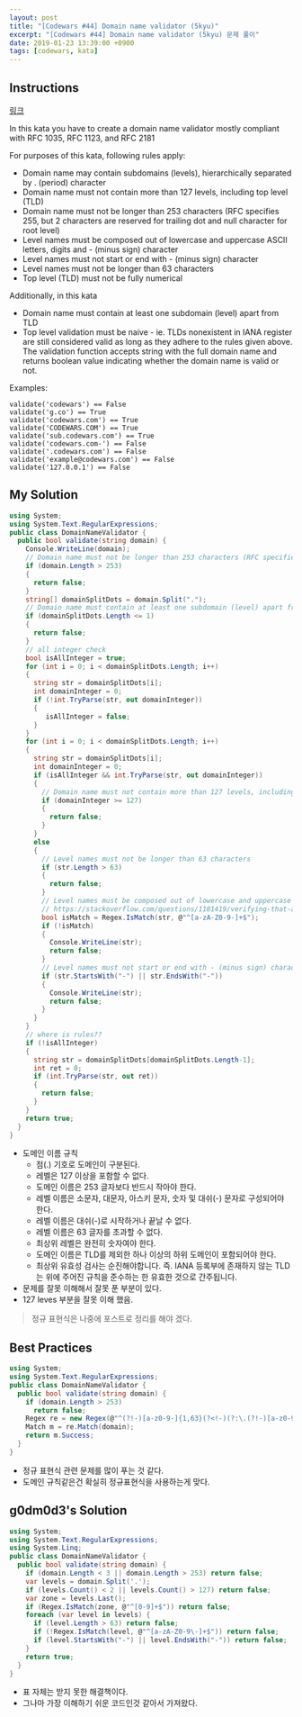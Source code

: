 ```yaml
---
layout: post
title: "[Codewars #44] Domain name validator (5kyu)"
excerpt: "[Codewars #44] Domain name validator (5kyu) 문제 풀이"
date: 2019-01-23 13:39:00 +0900
tags: [codewars, kata]
---
```


## Instructions

[링크](https://www.codewars.com/kata/5893933e1a88084be10001a3/train/csharp)

In this kata you have to create a domain name validator mostly compliant with RFC 1035, RFC 1123, and RFC 2181

For purposes of this kata, following rules apply:

- Domain name may contain subdomains (levels), hierarchically separated by . (period) character
- Domain name must not contain more than 127 levels, including top level (TLD)
- Domain name must not be longer than 253 characters (RFC specifies 255, but 2 characters are reserved for trailing dot and null character for root level)
- Level names must be composed out of lowercase and uppercase ASCII letters, digits and - (minus sign) character
- Level names must not start or end with - (minus sign) character
- Level names must not be longer than 63 characters
- Top level (TLD) must not be fully numerical

Additionally, in this kata

- Domain name must contain at least one subdomain (level) apart from TLD
- Top level validation must be naive - ie. TLDs nonexistent in IANA register are still considered valid as long as they adhere to the rules given above.
The validation function accepts string with the full domain name and returns boolean value indicating whether the domain name is valid or not.

Examples:
```
validate('codewars') == False
validate('g.co') == True
validate('codewars.com') == True
validate('CODEWARS.COM') == True
validate('sub.codewars.com') == True
validate('codewars.com-') == False
validate('.codewars.com') == False
validate('example@codewars.com') == False
validate('127.0.0.1') == False
```

## My Solution

```csharp
using System;
using System.Text.RegularExpressions;
public class DomainNameValidator {
  public bool validate(string domain) {
    Console.WriteLine(domain);
    // Domain name must not be longer than 253 characters (RFC specifies 255, but 2 characters are reserved for trailing dot and null character for root level)
    if (domain.Length > 253)
    {
      return false;
    }
    string[] domainSplitDots = domain.Split(".");
    // Domain name must contain at least one subdomain (level) apart from TLD
    if (domainSplitDots.Length <= 1)
    {
      return false;
    }
    // all integer check
    bool isAllInteger = true;
    for (int i = 0; i < domainSplitDots.Length; i++)
    {
      string str = domainSplitDots[i];
      int domainInteger = 0;
      if (!int.TryParse(str, out domainInteger))
      {
         isAllInteger = false;
      }
    }
    for (int i = 0; i < domainSplitDots.Length; i++)
    {
      string str = domainSplitDots[i];
      int domainInteger = 0;
      if (isAllInteger && int.TryParse(str, out domainInteger))
      {
        // Domain name must not contain more than 127 levels, including top level (TLD)
        if (domainInteger >= 127)
        {
          return false;
        }
      }
      else
      {
        // Level names must not be longer than 63 characters
        if (str.Length > 63)
        {
          return false;
        }
        // Level names must be composed out of lowercase and uppercase ASCII letters, digits and - (minus sign) character
        // https://stackoverflow.com/questions/1181419/verifying-that-a-string-contains-only-letters-in-c-sharp
        bool isMatch = Regex.IsMatch(str, @"^[a-zA-Z0-9-]+$");
        if (!isMatch)
        {
          Console.WriteLine(str);
          return false;
        }
        // Level names must not start or end with - (minus sign) character
        if (str.StartsWith("-") || str.EndsWith("-"))
        {
          Console.WriteLine(str);
          return false;
        }
      }
    }
    // where is rules??
    if (!isAllInteger)
    {
      string str = domainSplitDots[domainSplitDots.Length-1];
      int ret = 0;
      if (int.TryParse(str, out ret))
      {
        return false;
      }
    }
    return true;
  }
}
```

- 도메인 이름 규칙
    - 점(.) 기호로 도메인이 구분된다.
    - 레벨은 127 이상을 포함할 수 없다.
    - 도메인 이름은 253 글자보다 반드시 작아야 한다.
    - 레벨 이름은 소문자, 대문자, 아스키 문자, 숫자 및 대쉬(-) 문자로 구성되어야 한다.
    - 레벨 이름은 대쉬(-)로 시작하거나 끝날 수 없다.
    - 레벨 이름은 63 글자를 초과할 수 없다.
    - 최상위 레벨은 완전히 숫자여야 한다.
    - 도메인 이름은 TLD를 제외한 하나 이상의 하위 도메인이 포함되어야 한다.
    - 최상위 유효성 검사는 순진해야합니다. 즉. IANA 등록부에 존재하지 않는 TLD는 위에 주어진 규칙을 준수하는 한 유효한 것으로 간주됩니다.
- 문제를 잘못 이해해서 잘못 푼 부분이 있다.
- 127 leves 부분을 잘못 이해 했음.

> 정규 표현식은 나중에 포스트로 정리를 해야 겠다.

## Best Practices

```csharp
using System;
using System.Text.RegularExpressions;
public class DomainNameValidator {
  public bool validate(string domain) {
    if (domain.Length > 253)
      return false;
    Regex re = new Regex(@"^(?!-)[a-z0-9-]{1,63}(?<!-)(?:\.(?!-)[a-z0-9-]{1,63}(?<!-)){0,125}\.(?!-)(?![0-9]+$)[a-z0-9-]{1,63}(?<!-)$", RegexOptions.IgnoreCase);
    Match m = re.Match(domain);
    return m.Success;
  }
}
```

- 정규 표현식 관련 문제를 많이 푸는 것 같다.
- 도메인 규칙같은건 확실히 정규표현식을 사용하는게 맞다.

## g0dm0d3's Solution

```csharp
using System;
using System.Text.RegularExpressions;
using System.Linq;
public class DomainNameValidator {
  public bool validate(string domain) {
    if (domain.Length < 3 || domain.Length > 253) return false;
    var levels = domain.Split('.');
    if (levels.Count() < 2 || levels.Count() > 127) return false;
    var zone = levels.Last();
    if (Regex.IsMatch(zone, @"^[0-9]+$")) return false;
    foreach (var level in levels) {
      if (level.Length > 63) return false;
      if (!Regex.IsMatch(level, @"^[a-zA-Z0-9\-]+$")) return false;
      if (level.StartsWith("-") || level.EndsWith("-")) return false;
    }
    return true;
  }
}
```

- 표 자체는 받지 못한 해결책이다.
- 그나마 가장 이해하기 쉬운 코드인것 같아서 가져왔다.